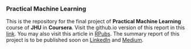 ### Practical Machine Learning
This is the repository for the final project of **Practical Machine Learning** course of **JHU** in **Coursera**. Visit the github.io version of this report in this [link](https://imjbmkz.github.io/pml_jhu/practical_machine_learning_course_project.html). You may also visit this article in [RPubs](https://rpubs.com/jvaldeleon/pml_project). The summary report of this project is to be published soon on [LinkedIn](https://www.linkedin.com/in/josh-valdeleon-2a8984150/) and [Medium](https://imjbmkz.medium.com/).
